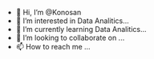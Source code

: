 - 👋 Hi, I’m @Konosan
- 👀 I’m interested in Data Analitics...
- 🌱 I’m currently learning Data Analitics...
- 💞️ I’m looking to collaborate on ...
- 📫 How to reach me ...

<!---
Konosan/Konosan is a ✨ special ✨ repository because its `README.md` (this file) appears on your GitHub profile.
You can click the Preview link to take a look at your changes.
--->
